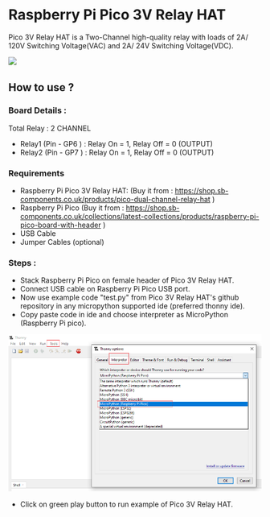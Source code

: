 # Raspberry Pi Pico 3V Relay HAT

Pico 3V Relay HAT is a Two-Channel high-quality relay with loads of 2A/ 120V Switching Voltage(VAC) and 2A/ 24V Switching Voltage(VDC).

<img src="https://cdn.shopify.com/s/files/1/1217/2104/products/3vPicoRelayBoard_700x.png" />

## How to use ?

### Board Details :
Total Relay : 2 CHANNEL

* Relay1 (Pin - GP6 )          :  Relay On = 1, Relay Off = 0 (OUTPUT)
* Relay2 (Pin - GP7 )          :  Relay On = 1, Relay Off = 0 (OUTPUT)


### Requirements

* Raspberry Pi Pico 3V Relay HAT: (Buy it from : https://shop.sb-components.co.uk/products/pico-dual-channel-relay-hat  )
* Raspberry Pi Pico (Buy it from : https://shop.sb-components.co.uk/collections/latest-collections/products/raspberry-pi-pico-board-with-header )
* USB Cable
* Jumper Cables (optional)

### Steps :

* Stack Raspberry Pi Pico on female header of Pico 3V Relay HAT.
* Connect USB cable on Raspberry Pi Pico USB port.
* Now use example code "test.py" from Pico 3V Relay HAT's github repository in any micropython supported ide (preferred thonny ide).
* Copy paste code in ide and choose interpreter as MicroPython (Raspberry Pi pico).

<img src="https://github.com/sbcshop/Raspberry-Pi-Pico-RFID-Expansion/blob/main/images/thonny-interpreter.PNG" />

* Click on green play button to run example of Pico 3V Relay HAT.
